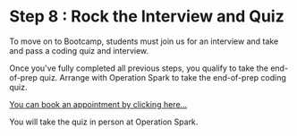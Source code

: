 # Step 8 : Rock the Interview and Quiz

To move on to Bootcamp, students must join us for an interview and take and pass a coding quiz and interview.

Once you've fully completed all previous steps, you qualify to take the end-of-prep quiz. Arrange with Operation Spark to take the end-of-prep coding quiz.

<a href="https://operationspark-prep.youcanbook.me/">You can book an appointment by clicking here...</a>

You will take the quiz in person at Operation Spark.
